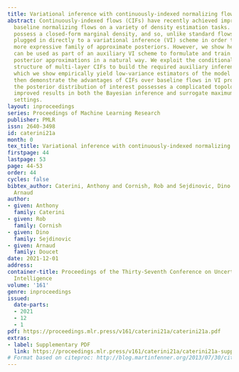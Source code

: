 ```yaml
---
title: Variational inference with continuously-indexed normalizing flows
abstract: Continuously-indexed flows (CIFs) have recently achieved improvements over
  baseline normalizing flows on a variety of density estimation tasks. CIFs do not
  possess a closed-form marginal density, and so, unlike standard flows, cannot be
  plugged in directly to a variational inference (VI) scheme in order to produce a
  more expressive family of approximate posteriors. However, we show here how CIFs
  can be used as part of an auxiliary VI scheme to formulate and train expressive
  posterior approximations in a natural way. We exploit the conditional independence
  structure of multi-layer CIFs to build the required auxiliary inference models,
  which we show empirically yield low-variance estimators of the model evidence. We
  then demonstrate the advantages of CIFs over baseline flows in VI problems when
  the posterior distribution of interest possesses a complicated topology, obtaining
  improved results in both the Bayesian inference and surrogate maximum likelihood
  settings.
layout: inproceedings
series: Proceedings of Machine Learning Research
publisher: PMLR
issn: 2640-3498
id: caterini21a
month: 0
tex_title: Variational inference with continuously-indexed normalizing flows
firstpage: 44
lastpage: 53
page: 44-53
order: 44
cycles: false
bibtex_author: Caterini, Anthony and Cornish, Rob and Sejdinovic, Dino and Doucet,
  Arnaud
author:
- given: Anthony
  family: Caterini
- given: Rob
  family: Cornish
- given: Dino
  family: Sejdinovic
- given: Arnaud
  family: Doucet
date: 2021-12-01
address:
container-title: Proceedings of the Thirty-Seventh Conference on Uncertainty in Artificial
  Intelligence
volume: '161'
genre: inproceedings
issued:
  date-parts:
  - 2021
  - 12
  - 1
pdf: https://proceedings.mlr.press/v161/caterini21a/caterini21a.pdf
extras:
- label: Supplementary PDF
  link: https://proceedings.mlr.press/v161/caterini21a/caterini21a-supp.pdf
# Format based on citeproc: http://blog.martinfenner.org/2013/07/30/citeproc-yaml-for-bibliographies/
---
```

